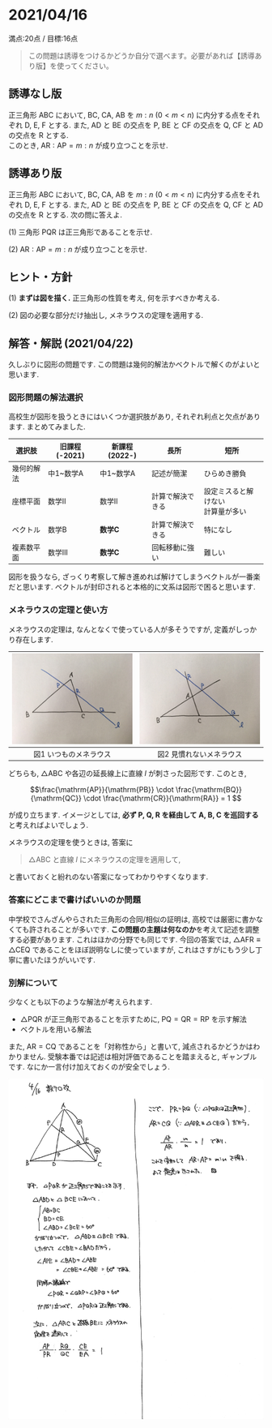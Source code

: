 # 2021/04/16

満点:20点 / 目標:16点

> この問題は誘導をつけるかどうか自分で選べます。必要があれば【誘導あり版】を使ってください。

## 誘導なし版

正三角形 $\mathrm{ABC}$ において, $\mathrm{BC}$, $\mathrm{CA}$, $\mathrm{AB}$ を $m:n$ $(0 < m < n)$ に内分する点をそれぞれ $\mathrm{D}$, $\mathrm{E}$, $\mathrm{F}$ とする.
また, $\mathrm{AD}$ と $\mathrm{BE}$ の交点を $\mathrm{P}$, $\mathrm{BE}$ と $\mathrm{CF}$ の交点を $\mathrm{Q}$, $\mathrm{CF}$ と $\mathrm{AD}$ の交点を $\mathrm{R}$ とする.<br>
このとき, $\mathrm{AR} : \mathrm{AP} = m : n$ が成り立つことを示せ.

<div style="page-break-before:always"></div>

## 誘導あり版

正三角形 $\mathrm{ABC}$ において, $\mathrm{BC}$, $\mathrm{CA}$, $\mathrm{AB}$ を $m:n$ $(0 < m < n)$ に内分する点をそれぞれ $\mathrm{D}$, $\mathrm{E}$, $\mathrm{F}$ とする.
また, $\mathrm{AD}$ と $\mathrm{BE}$ の交点を $\mathrm{P}$, $\mathrm{BE}$ と $\mathrm{CF}$ の交点を $\mathrm{Q}$, $\mathrm{CF}$ と $\mathrm{AD}$ の交点を $\mathrm{R}$ とする. 次の問に答えよ.

(1) 三角形 $\mathrm{PQR}$ は正三角形であることを示せ.

(2) $\mathrm{AR} : \mathrm{AP} = m : n$ が成り立つことを示せ.

## ヒント・方針

(1) **まずは図を描く.** 正三角形の性質を考え, 何を示すべきか考える.

(2) 図の必要な部分だけ抽出し, メネラウスの定理を適用する.

<div style="page-break-before:always"></div>

## 解答・解説 (2021/04/22)

久しぶりに図形の問題です. この問題は幾何的解法かベクトルで解くのがよいと思います. 

### 図形問題の解法選択

高校生が図形を扱うときにはいくつか選択肢があり, それぞれ利点と欠点があります. まとめてみました.

|選択肢|旧課程(-2021)|新課程(2022-)|長所|短所|
|--|--|--|--|--|
|幾何的解法|中1~数学A|中1~数学A|記述が簡潔|ひらめき勝負|
|座標平面|数学II|数学II|計算で解決できる|設定ミスると解けない<br>計算量が多い|
|ベクトル|数学B|**数学C**|計算で解決できる|特になし|
|複素数平面|数学III|**数学C**|回転移動に強い|難しい|

図形を扱うなら, ざっくり考察して解き進めれば解けてしまうベクトルが一番楽だと思います. ベクトルが封印されると本格的に文系は図形で困ると思います.

### メネラウスの定理と使い方

メネラウスの定理は, なんとなくで使っている人が多そうですが, 定義がしっかり存在します.

|![](menelaos_01.jpg)|![](menelaos_02.jpg)|
|:--:|:--:|
|図1 いつものメネラウス|図2 見慣れないメネラウス|

どちらも, $\triangle \mathrm{ABC}$ や各辺の延長線上に直線 $l$ が刺さった図形です. このとき,

$$\frac{\mathrm{AP}}{\mathrm{PB}} \cdot \frac{\mathrm{BQ}}{\mathrm{QC}} \cdot \frac{\mathrm{CR}}{\mathrm{RA}} = 1 $$

が成り立ちます. イメージとしては, **必ず $\mathrm{P}$, $\mathrm{Q}$, $\mathrm{R}$ を経由して $\mathrm{A}$, $\mathrm{B}$, $\mathrm{C}$ を巡回する**と考えればよいでしょう.

メネラウスの定理を使うときは, 答案に

> $\triangle \mathrm{ABC}$ と直線 $l$ にメネラウスの定理を適用して,

と書いておくと紛れのない答案になってわかりやすくなります.

### 答案にどこまで書けばいいのか問題

中学校でさんざんやらされた三角形の合同/相似の証明は, 高校では厳密に書かなくても許されることが多いです. **この問題の主題は何なのか**を考えて記述を調整する必要があります. これはほかの分野でも同じです.
今回の答案では, $\triangle \mathrm{AFR} \equiv \triangle \mathrm{CEQ}$ であることをほぼ説明なしに使っていますが, これはさすがにもう少し丁寧に書いたほうがいいです.

### 別解について

少なくとも以下のような解法が考えられます.

- $\triangle \mathrm{PQR}$ が正三角形であることを示すために, $\mathrm{PQ}=\mathrm{QR}=\mathrm{RP}$ を示す解法
- ベクトルを用いる解法

また, $\mathrm{AR}=\mathrm{CQ}$ であることを「対称性から」と書いて, 減点されるかどうかはわかりません. 受験本番では記述は相対評価であることを踏まえると, ギャンブルです. なにか一言付け加えておくのが安全でしょう.

![](img/mathterro_20210416.jpg)